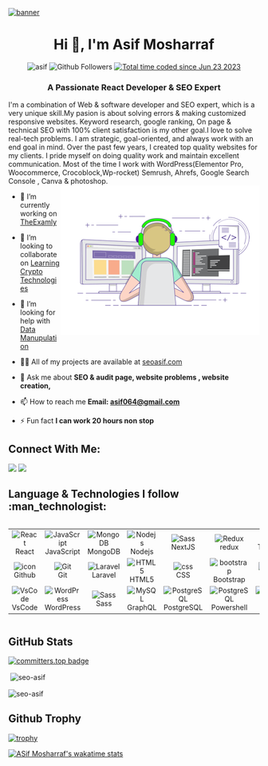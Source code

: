 <p><a href="https://github.com/seo-asif" target="_blank" rel="noreferrer"> <img src="https://github.com/seo-asif/seo-asif/blob/master/ab.png" alt="banner" /> </a> </p>

<h1 align="center">Hi 👋, I'm Asif Mosharraf</h1>
<p align="center">
<img src="https://komarev.com/ghpvc/?username=seo-asif&label=Profile%20views&color=0e75b6&style=flat" alt="asif" /> <img src="https://img.shields.io/github/followers/seo-asif?label=%20Followers&style=social" alt="Github Followers"> <a href="https://wakatime.com/@4c3b2983-750a-41d6-87f7-19c74c2b7b8e"><img src="https://wakatime.com/badge/user/4c3b2983-750a-41d6-87f7-19c74c2b7b8e.svg" alt="Total time coded since Jun 23 2023" /></a> </p>

<h3 align="center">A Passionate React Developer & SEO Expert</h3>
I'm a combination of Web & software developer and SEO expert, which is a very unique skill.My pasion is about solving errors & making customized responsive websites. Keyword research, google ranking, On page & technical SEO with 100% client satisfaction is my other goal.I love to solve real-tech problems. I am strategic, goal-oriented, and always work with an end goal in mind. Over the past few years, I created top quality websites for my clients. I pride myself on doing quality work and maintain excellent communication. Most of the time I work with WordPress(Elementor Pro, Woocommerce, Crocoblock,Wp-rocket) Semrush, Ahrefs, Google Search Console , Canva & photoshop.

<img align="right" alt="Coding" width="400" src="https://raw.githubusercontent.com/devSouvik/devSouvik/master/gif3.gif">

- 🔭 I’m currently working on [TheExamly](https://www.theexamly.com)

- 👯 I’m looking to collaborate on [Learning Crypto Technologies](https://www.learncrypto.com)

- 🤝 I’m looking for help with [Data Manupulation](https://www.Bizdatainsights.com)

- 👨‍💻 All of my projects are available at [seoasif.com](seoasif.com)

- 💬 Ask me about **SEO & audit page, website problems , website creation,**

- 📫 How to reach me **Email: asif064@gmail.com**

- ⚡ Fun fact **I can work 20 hours non stop**



## Connect With Me:
<a target="_blank" href="mailto:asif064@gmail.com"><img src="https://user-images.githubusercontent.com/64092765/178427267-133abe7d-d825-4569-adab-3a4816fdcd99.png" style="width: 30px" /></a>
<a target="_blank" href="https://www.linkedin.com/in/asifmosharraf/"><img src="https://cdn.jsdelivr.net/gh/devicons/devicon/icons/linkedin/linkedin-original.svg" style="width: 30px" /></a>





<h2>Language & Technologies I follow :man_technologist:</h2>
<div style="display: flex; align-items: flex-start; align: center">
<table align="center">
  <tr>
    <td align="center" width="96">
        <img src="https://skillicons.dev/icons?i=react" width="48" height="48" alt="React" /><br>React
    </td>
     </td>
              <td align="center" width="96">
        <img src="https://skillicons.dev/icons?i=js" width="48" height="48" alt="JavaScript" />
      <br>JavaScript
    </td>
     <td align="center" width="96">
        <img src="https://skillicons.dev/icons?i=mongodb" width="48" height="48" alt="MongoDB" />
      <br>MongoDB
    </td>
        <td align="center" width="96">
        <img src="https://skillicons.dev/icons?i=nodejs" width="48" height="48" alt="Nodejs" />
      <br>Nodejs
      </td>
    <td align="center" width="96">
        <img src="https://skillicons.dev/icons?i=nextjs" width="48" height="48" alt="Sass" />
      <br>NextJS
    </td>
     <td align="center" width="96">
        <img src="https://skillicons.dev/icons?i=redux" width="48" height="48" alt="Redux" />
      <br>redux
    </td>
         <td align="center" width="96">
        <img src="https://skillicons.dev/icons?i=ts" width="48" height="48" alt="Sass" /><br>TypeScript
    </td>
     <td align="center"  width="96">
        <img src="https://skillicons.dev/icons?i=express" width="48" height="48" alt="Laravel" />
      <br>Express
    </td>
     <td align="center" width="96">
        <img src="https://techstack-generator.vercel.app/mysql-icon.svg" alt="icon" width="65" height="65" />
      <br>MySQL
    </td>
<!--     <td align="center" width="96">
        <img src="https://techstack-generator.vercel.app/aws-icon.svg" alt="icon" width="65" height="65" />
      <br>AWS
    </td> -->
  </tr>
  <tr>
    <td align="center" width="96">
        <img src="https://techstack-generator.vercel.app/github-icon.svg" alt="icon" width="65" height="65" />
      <br>Github
    </td>
    <td align="center" width="96"> 
        <img src="https://user-images.githubusercontent.com/25181517/192108372-f71d70ac-7ae6-4c0d-8395-51d8870c2ef0.png" width="48" height="48" alt="Git" />
      <br>Git
    </td>
    <td align="center"  width="96">
        <img src="https://skillicons.dev/icons?i=laravel" width="48" height="48" alt="Laravel" />
      <br>Laravel
    </td>
    <td align="center"  width="96">
        <img src="https://skillicons.dev/icons?i=html" width="48" height="48" alt="HTML5" />
      <br>HTML5
    </td>
    <td align="center" width="96">
        <img src="https://skillicons.dev/icons?i=css" width="48" height="48" alt="css" />
      <br>CSS
    </td>
    <td align="center"  width="96">
        <img src="https://skillicons.dev/icons?i=bootstrap" width="48" height="48" alt="bootstrap" />
      <br>Bootstrap
    </td>
    <td align="center" width="96">
        <img src="https://skillicons.dev/icons?i=tailwind" width="48" height="48" alt="tailwind" />
      <br>Tailwind
    </td>
    <td align="center" width="96">
        <img src="https://skillicons.dev/icons?i=ps" width="48" height="48" alt="jQuery" />
      <br>PS
    </td>
     <td align="center" width="96">
        <img src="https://skillicons.dev/icons?i=postman" width="48" height="48" alt="jQuery" />
      <br>Postman
    </td>
<!--    <td align="center" width="96">
        <img src="https://techstack-generator.vercel.app/prettier-icon.svg" alt="icon" width="65" height="65" />
      <br>Prettier -->
  </tr>
 <tr>
    </td>
            <td align="center" width="96">
        <img src="https://skillicons.dev/icons?i=vscode" width="48" height="48" alt="VsCode" />
      <br>VsCode
    </td>
              <td align="center" width="96">
        <img src="https://skillicons.dev/icons?i=wordpress" width="48" height="48" alt="WordPress" />
      <br>WordPress
              <td align="center" width="96">
        <img src="https://skillicons.dev/icons?i=sass" width="48" height="48" alt="Sass" />
      <br>Sass
    </td>
              <td align="center" width="96">
        <img src="https://skillicons.dev/icons?i=graphql" width="48" height="48" alt="MySQL" />
      <br>GraphQL
    </td>
    <td align="center" width="96">
        <img src="https://skillicons.dev/icons?i=postgres" width="48" height="48" alt="PostgreSQL" />
      <br>PostgreSQL
    </td>
  <td align="center" width="96">
        <img src="https://skillicons.dev/icons?i=powershell" width="48" height="48" alt="PostgreSQL" />
      <br>Powershell
    </td>
  <td align="center" width="96">
        <img src="https://skillicons.dev/icons?i=nginx" width="48" height="48" alt="PostgreSQL" />
      <br>Nginx
    </td>
<!--   <td align="center" width="96">
        <img src="https://skillicons.dev/icons?i=materialui" width="48" height="48" alt="materialUI" />
      <br>Material UI
    </td> -->
   <td align="center" width="96">
        <img src="https://skillicons.dev/icons?i=firebase" width="48" height="48" alt="Sass" />
      <br>Firebase
    </td>
   <td align="center"  width="96">
        <img src="https://skillicons.dev/icons?i=docker" width="48" height="48" alt="docker" />
      <br>Docker
    </td>
 </tr>
</table>
<br>
</div>

## GitHub Stats
[![committers.top badge](https://user-badge.committers.top/bangladesh/seo-asif.svg)](https://user-badge.committers.top/bangladesh/seo-asif)

<p>&nbsp;<img align="center" src="https://github-readme-stats.vercel.app/api?username=seo-asif&show_icons=true&locale=en&theme=transparent" alt="seo-asif" /></p>

<p><img align="center" src="https://github-readme-streak-stats.herokuapp.com/?user=seo-asif" alt="seo-asif" /></p>

## Github Trophy

[![trophy](https://github-profile-trophy.vercel.app/?username=seo-asif)](https://github.com/ryo-ma/github-profile-trophy)

<p align="center"><a target="_blank" rel="noreferrer" href="https://github-readme-stats.vercel.app/api/wakatime?username=seo-asif%22%3E" <img src="https://github-readme-stats.vercel.app/api/wakatime?username=seo-asif" alt="Total time coded since Jul 07 2023" /></a></p>

[![ASif Mosharraf's wakatime stats](https://github-readme-stats.vercel.app/api/wakatime?username=asif064)](https://github.com/seo-asif/github-readme-stats)








